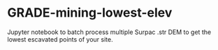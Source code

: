 # GRADE-mining-lowest-elev
Jupyter notebook to batch process multiple Surpac .str DEM to get the lowest escavated points of your site.
